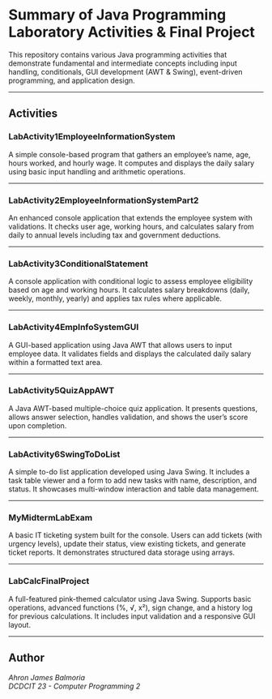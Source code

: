 # Summary of Java Programming Laboratory Activities & Final Project

This repository contains various Java programming activities that demonstrate fundamental and intermediate concepts including input handling, conditionals, GUI development (AWT & Swing), event-driven programming, and application design.

---

## Activities

### **LabActivity1EmployeeInformationSystem**
A simple console-based program that gathers an employee’s name, age, hours worked, and hourly wage. It computes and displays the daily salary using basic input handling and arithmetic operations.

---

### **LabActivity2EmployeeInformationSystemPart2**
An enhanced console application that extends the employee system with validations. It checks user age, working hours, and calculates salary from daily to annual levels including tax and government deductions.

---

### **LabActivity3ConditionalStatement**
A console application with conditional logic to assess employee eligibility based on age and working hours. It calculates salary breakdowns (daily, weekly, monthly, yearly) and applies tax rules where applicable.

---

### **LabActivity4EmpInfoSystemGUI**
A GUI-based application using Java AWT that allows users to input employee data. It validates fields and displays the calculated daily salary within a formatted text area.

---

### **LabActivity5QuizAppAWT**
A Java AWT-based multiple-choice quiz application. It presents questions, allows answer selection, handles validation, and shows the user’s score upon completion.

---

### **LabActivity6SwingToDoList**
A simple to-do list application developed using Java Swing. It includes a task table viewer and a form to add new tasks with name, description, and status. It showcases multi-window interaction and table data management.

---

### **MyMidtermLabExam**
A basic IT ticketing system built for the console. Users can add tickets (with urgency levels), update their status, view existing tickets, and generate ticket reports. It demonstrates structured data storage using arrays.

---

### **LabCalcFinalProject**
A full-featured pink-themed calculator using Java Swing. Supports basic operations, advanced functions (%, √, x²), sign change, and a history log for previous calculations. It includes input validation and a responsive GUI layout.

---

## Author
*Ahron James Balmoria*  
*DCDCIT 23 - Computer Programming 2*

